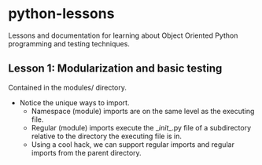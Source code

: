 # python-lessons

Lessons and documentation for learning about Object Oriented Python programming and testing techniques.

## Lesson 1: Modularization and basic testing

Contained in the modules/ directory.

* Notice the unique ways to import.
  * Namespace (module) imports are on the same level as the executing file.
  * Regular (module) imports execute the \__init__.py file of a subdirectory relative to the directory the executing file is in.
  * Using a cool hack, we can support regular imports and regular imports from the parent directory.
 
